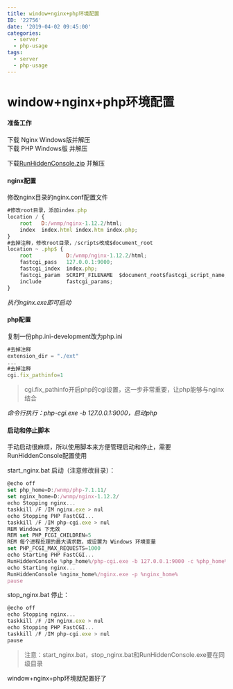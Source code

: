 ```yaml
---
title: window+nginx+php环境配置
ID: '22756'
date: '2019-04-02 09:45:00'
categories:
  - server
  - php-usage
tags:
  - server
  - php-usage
---
```


# window+nginx+php环境配置

#### 准备工作

下载 Nginx Windows版并解压  
下载 PHP Windows版 并解压

下载[RunHiddenConsole.zip](http://redmine.lighttpd.net/attachments/download/660/RunHiddenConsole.zip) 并解压

#### nginx配置

修改nginx目录的nginx.conf配置文件

``` js 
#修改root目录，添加index.php
location / {
    root   D:/wnmp/nginx-1.12.2/html;
    index  index.html index.htm index.php;
}
#去掉注释，修改root目录，/scripts改成$document_root
location ~ .php$ {
    root           D:/wnmp/nginx-1.12.2/html;
    fastcgi_pass   127.0.0.1:9000;
    fastcgi_index  index.php;
    fastcgi_param  SCRIPT_FILENAME  $document_root$fastcgi_script_name;
    include        fastcgi_params;
} 
```

_执行nginx.exe即可启动_

#### php配置

复制一份php.ini-development改为php.ini

``` js 
#去掉注释
extension_dir = "./ext"
...
#去掉注释
cgi.fix_pathinfo=1 
```

> cgi.fix\_pathinfo开启php的cgi设置，这一步非常重要，让php能够与nginx结合

_命令行执行：php-cgi.exe -b 127.0.0.1:9000，启动php_

#### 启动和停止脚本

手动启动很麻烦，所以使用脚本来方便管理启动和停止，需要RunHiddenConsole配置使用

start\_nginx.bat 启动（注意修改目录）：

``` js 
@echo off
set php_home=D:/wnmp/php-7.1.11/
set nginx_home=D:/wnmp/nginx-1.12.2/
echo Stopping nginx...
taskkill /F /IM nginx.exe > nul
echo Stopping PHP FastCGI...
taskkill /F /IM php-cgi.exe > nul
REM Windows 下无效
REM set PHP_FCGI_CHILDREN=5
REM 每个进程处理的最大请求数，或设置为 Windows 环境变量
set PHP_FCGI_MAX_REQUESTS=1000
echo Starting PHP FastCGI...
RunHiddenConsole %php_home%/php-cgi.exe -b 127.0.0.1:9000 -c %php_home%/php.ini
echo Starting nginx...
RunHiddenConsole %nginx_home%/nginx.exe -p %nginx_home%
pause 
```

stop\_nginx.bat 停止：

``` js 
@echo off
echo Stopping nginx...
taskkill /F /IM nginx.exe > nul
echo Stopping PHP FastCGI...
taskkill /F /IM php-cgi.exe > nul
pause 
```

> 注意：start\_nginx.bat，stop\_nginx.bat和RunHiddenConsole.exe要在同级目录

window+nginx+php环境就配置好了
 
 
 
 
 
 
 
 
 
 
 
 
 
 
 
 
 
 
 
 
 
 
 
 
